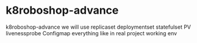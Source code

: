 # k8roboshop-advance
k8roboshop-advance we will use replicaset deploymentset statefulset PV livenessprobe Configmap everything like in real project working env
